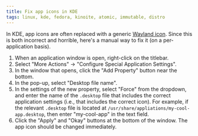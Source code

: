 ```yaml
---
title: Fix app icons in KDE
tags: linux, kde, fedora, kinoite, atomic, immutable, distro
---
```


In KDE, app icons are often replaced with a generic [Wayland icon](https://duckduckgo.com/?t=ffab&q=wayland+icon&iax=images&ia=images). Since this is both incorrect and horrible, here's a manual way to fix it (on a per-application basis).

1. When an application window is open, right-click on the titlebar.
2. Select "More Actions" → "Configure Special Application Settings".
3. In the window that opens, click the "Add Property" button near the bottom.
4. In the pop-up, select "Desktop file name".
5. In the settings of the new property, select "Force" from the dropdown, and enter the name of the `.desktop` file that includes the correct application settings (i.e., that includes the correct icon). For example, if the relevant `.desktop` file is located at `/usr/share/appliations/my-cool-app.desktop`, then enter "my-cool-app" in the text field.
6. Click the "Apply" and "Okay" buttons at the bottom of the window. The app icon should be changed immediately.
